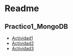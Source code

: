 # Readme
 ## Practico1_MongoDB
- [Actividad1](Actividad1.md)
- [Actividad2](Actividad2.md)
- [Actividad3](Actividad3.md)
